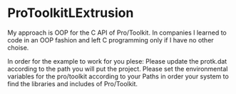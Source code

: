# ProToolkitLExtrusion

My approach is OOP for the C API of Pro/Toolkit. 
In companies I learned to code in an OOP fashion and left C programming only if I have no other choise.

In order for the example to work for you plese:
Please update the protk.dat according to the path you will put the project.
Please set the environmental variables for the pro/toolkit according to your Paths in order your system to find the libraries and includes of 
Pro/Toolkit.
